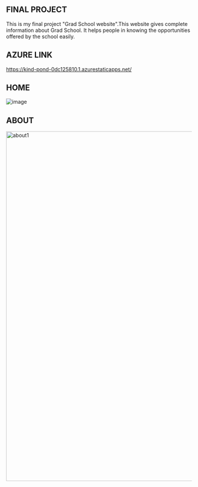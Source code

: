 ## FINAL PROJECT
This is my final project "Grad School website".This website gives complete information about Grad School. It helps people in knowing the opportunities offered by the school easily. 
## AZURE LINK 
https://kind-pond-0dc125810.1.azurestaticapps.net/
## HOME

![image](https://user-images.githubusercontent.com/109463995/182189231-25c0849f-ab79-4fde-88f5-7541def3373f.png)

## ABOUT
<img width="949" alt="about1" src="https://user-images.githubusercontent.com/109463995/182189363-350b3a85-fb30-45a6-b233-1ff4fbe7ad3b.PNG">




